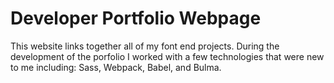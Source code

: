 # Developer Portfolio Webpage

This website links together all of my font end projects. During the development of the porfolio I worked with a few technologies that were new to me including: Sass, Webpack, Babel, and Bulma.
